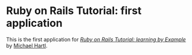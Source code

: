 # Ruby on Rails Tutorial: first application

This is the first application for
[*Ruby on Rails Tutorial: learning by Example*](http://railstutorial.org/)
by [Michael Hartl](http://michaelhartl.com/).

